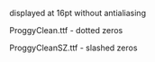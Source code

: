 displayed at 16pt without antialiasing

ProggyClean.ttf - dotted zeros

ProggyCleanSZ.ttf - slashed zeros